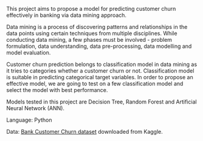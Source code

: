 This project aims to propose a model for predicting customer churn effectively in banking via data mining approach. 

Data mining is a process of discovering patterns and relationships in the data points using certain techniques from multiple disciplines. While conducting data mining, a few phases must be involved - problem formulation, data understanding, data pre-processing, data modelling and model evaluation.

Customer churn prediction belongs to classification model in data mining as it tries to categories whether a customer churn or not. Classification model is suitable in predicting categorical target variables. In order to propose an effective model, we are going to test on a few classification model and select the model with best performance.

Models tested in this project are Decision Tree, Random Forest and Artificial Neural Network (ANN).

Language: Python

Data: [Bank Customer Churn dataset](https://www.kaggle.com/datasets/gauravtopre/bank-customer-churn-dataset) downloaded from Kaggle.
